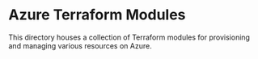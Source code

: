 # Azure Terraform Modules

This directory houses a collection of Terraform modules for provisioning and managing various resources on Azure.
